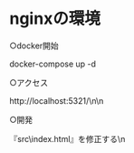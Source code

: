 # nginxの環境


○docker開始

docker-compose up -d


○アクセス

http://localhost:5321/\n\n


○開発

『src\index.html』を修正する\n
